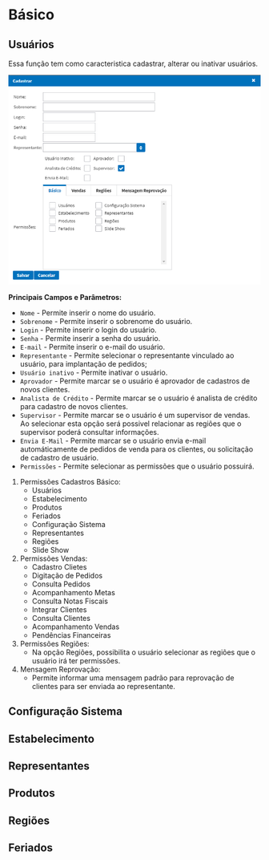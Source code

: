 # Básico

## Usuários

Essa função tem como caracteristica cadastrar, alterar ou inativar usuários.

![](./img/basico/img1.png "Cadastro usuário")

**Principais Campos e Parâmetros:**

* `Nome` - Permite inserir o nome do usuário.
* `Sobrenome` - Permite inserir o sobrenome do usuário.
* `Login` - Permite inserir o login do usuário.
* `Senha` - Permite inserir a senha do usuário.
* `E-mail` - Permite inserir o e-mail do usuário.
* `Representante` - Permite selecionar o representante vinculado ao usuário, para implantação de pedidos;
* `Usuário inativo` - Permite inativar o usuário.
* `Aprovador` - Permite marcar se o usuário é aprovador de cadastros de novos clientes.
* `Analista de Crédito` - Permite marcar se o usuário é analista de crédito para cadastro de novos clientes.
* `Supervisor` - Permite marcar se o usuário é um supervisor de vendas. Ao selecionar esta opção será possivel relacionar as regiões que o supervisor poderá consultar informações.
* `Envia E-Mail` - Permite marcar se o usuário envia e-mail automáticamente de pedidos de venda para os clientes, ou solicitação de cadastro de usuário.
* `Permissões` - Permite selecionar as permissões que o usuário possuirá. 

1. Permissões Cadastros Básico:
    - Usuários
    - Estabelecimento
    - Produtos
    - Feriados
    - Configuração Sistema
    - Representantes
    - Regiões
    - Slide Show
2. Permissões Vendas:
    - Cadastro Clietes
    - Digitação de Pedidos
    - Consulta Pedidos
    - Acompanhamento Metas
    - Consulta Notas Fiscais
    - Integrar Clientes
    - Consulta Clientes
    - Acompanhamento Vendas
    - Pendências Financeiras    
3. Permissões Regiões:
    - Na opção Regiões, possibilita o usuário selecionar as regiões que o usuário irá ter permissões.
4. Mensagem Reprovação:
    - Permite informar uma mensagem padrão para reprovação de clientes para ser enviada ao representante.

## Configuração Sistema

## Estabelecimento

## Representantes

## Produtos

## Regiões

## Feriados